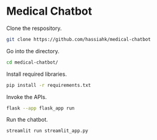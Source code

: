 # Medical Chatbot

Clone the respository.
```bash
git clone https://github.com/hassiahk/medical-chatbot
```

Go into the directory.
```bash
cd medical-chatbot/
```

Install required libraries.
```bash
pip install -r requirements.txt
```

Invoke the APIs.
```bash
flask --app flask_app run
```

Run the chatbot.
```bash
streamlit run streamlit_app.py
```